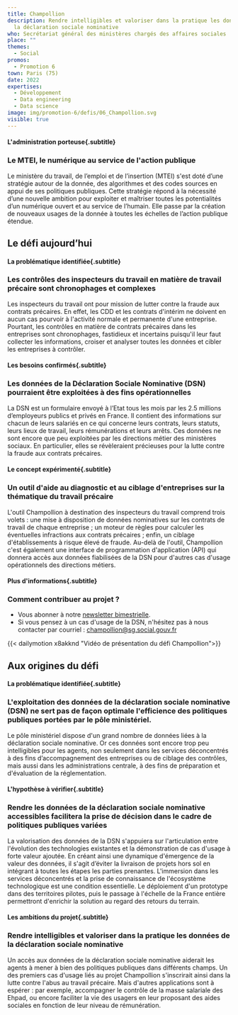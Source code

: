 ```yaml
---
title: Champollion
description: Rendre intelligibles et valoriser dans la pratique les données de
  la déclaration sociale nominative
who: Secrétariat général des ministères chargés des affaires sociales
place: ""
themes:
  - Social
promos:
  - Promotion 6
town: Paris (75)
date: 2022
expertises:
  - Développement
  - Data engineering
  - Data science
image: img/promotion-6/defis/06_Champollion.svg
visible: true
---
```

#### L'administration porteuse{.subtitle}

### Le MTEI, le numérique au service de l'action publique

Le ministère du travail, de l’emploi et de l’insertion (MTEI) s'est doté d’une stratégie autour de la donnée, des algorithmes et des codes sources en appui de ses politiques publiques. Cette stratégie répond à la nécessité d’une nouvelle ambition pour exploiter et maîtriser toutes les potentialités d’un numérique ouvert et au service de l’humain. Elle passe par la création de nouveaux usages de la donnée à toutes les échelles de l’action publique étendue.

## Le défi aujourd’hui

#### La problématique identifiée{.subtitle}

### Les contrôles des inspecteurs du travail en matière de travail précaire sont chronophages et complexes

Les inspecteurs du travail ont pour mission de lutter contre la fraude aux contrats précaires. En effet, les CDD et les contrats d'intérim ne doivent en aucun cas pourvoir à l'activité normale et permanente d'une entreprise. Pourtant, les contrôles en matière de contrats précaires dans les entreprises sont chronophages, fastidieux et incertains puisqu'il leur faut collecter les informations, croiser et analyser toutes les données et cibler les entreprises à contrôler.

#### Les besoins confirmés{.subtitle}

### Les données de la Déclaration Sociale Nominative (DSN) pourraient être exploitées à des fins opérationnelles

La DSN est un formulaire envoyé à l’Etat tous les mois par les 2.5 millions d’employeurs publics et privés en France. Il contient des informations sur chacun de leurs salariés en ce qui concerne leurs contrats, leurs statuts, leurs lieux de travail, leurs rémunérations et leurs arrêts. Ces données ne sont encore que peu exploitées par les directions métier des ministères sociaux. En particulier, elles se révèleraient précieuses pour la lutte contre la fraude aux contrats précaires.

#### Le concept expérimenté{.subtitle}

### Un outil d'aide au diagnostic et au ciblage d'entreprises sur la thématique du travail précaire

L'outil Champollion à destination des inspecteurs du travail comprend trois volets : une mise à disposition de données nominatives sur les contrats de travail de chaque entreprise ; un moteur de règles pour calculer les éventuelles infractions aux contrats précaires ; enfin, un ciblage d'établissements à risque élevé de fraude. Au-delà de l'outil, Champollion c'est également une interface de programmation d'application (API) qui donnera accès aux données fiabilisées de la DSN pour d'autres cas d'usage opérationnels des directions métiers.

#### Plus d'informations{.subtitle}

### Comment contribuer au projet ?

* Vous abonner à notre [newsletter bimestrielle](<https://forms.diffusion.travail.gouv.fr/5a5873edb85b530da84d23f7/BxL6c0daQsmQ0aUkhDC2_g/r0XKFuVESS68tOkueYjRSg/form.html>).
* Si vous pensez à un cas d'usage de la DSN, n'hésitez pas à nous contacter par courriel : champollion@sg.social.gouv.fr

{{< dailymotion x8akknd "Vidéo de présentation du défi Champollion">}}

## Aux origines du défi

#### La problématique identifiée{.subtitle}

### L'exploitation des données de la déclaration sociale nominative (DSN) ne sert pas de façon optimale l'efficience des politiques publiques portées par le pôle ministériel.

Le pôle ministériel dispose d'un grand nombre de données liées à la déclaration sociale nominative. Or ces données sont encore trop peu intelligibles pour les agents, non seulement dans les services déconcentrés à des fins d’accompagnement des entreprises ou de ciblage des contrôles, mais aussi dans les administrations centrale, à des fins de préparation et d'évaluation de la réglementation.

#### L'hypothèse à vérifier{.subtitle}

### Rendre les données de la déclaration sociale nominative accessibles facilitera la prise de décision dans le cadre de politiques publiques variées

La valorisation des données de la DSN s'appuiera sur l'articulation entre l'évolution des technologies existantes et la démonstration de cas d'usage à forte valeur ajoutée. En créant ainsi une dynamique d'émergence de la valeur des données, il s'agit d’éviter la livraison de projets hors sol en intégrant à toutes les étapes les parties prenantes. L'immersion dans les services déconcentrés et la prise de connaissance de l'écosystème technologique est une condition essentielle. Le déploiement d'un prototype dans des territoires pilotes, puis le passage à l'échelle de la France entière permettront d'enrichir la solution au regard des retours du terrain.

#### Les ambitions du projet{.subtitle}

### Rendre intelligibles et valoriser dans la pratique les données de la déclaration sociale nominative

Un accès aux données de la déclaration sociale nominative aiderait les agents à mener à bien des politiques publiques dans différents champs. Un des premiers cas d'usage liés au projet Champollion s'inscrirait ainsi dans la lutte contre l'abus au travail précaire. Mais d'autres applications sont à espérer : par exemple, accompagner le contrôle de la masse salariale des Ehpad, ou encore faciliter la vie des usagers en leur proposant des aides sociales en fonction de leur niveau de rémunération.
